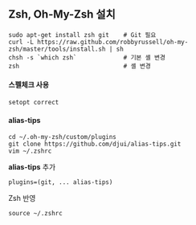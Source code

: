 ## Zsh, Oh-My-Zsh 설치
```shell
sudo apt-get install zsh git    # Git 필요
curl -L https://raw.github.com/robbyrussell/oh-my-zsh/master/tools/install.sh | sh
chsh -s `which zsh`             # 기본 셸 변경
zsh                             # 셸 변경
```

#### 스펠체크 사용
```shell
setopt correct
```

#### alias-tips
```shell
cd ~/.oh-my-zsh/custom/plugins
git clone https://github.com/djui/alias-tips.git
vim ~/.zshrc
```

**alias-tips** 추가
```shell
plugins=(git, ... alias-tips)
```

Zsh 반영
```shell
source ~/.zshrc
```
